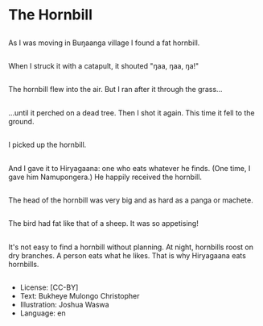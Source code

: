 # The Hornbill

##
As I was moving in
Buŋaanga village I
found a fat hornbill.

##
When I struck it with a
catapult, it shouted
"ŋaa, ŋaa, ŋa!"

##
The hornbill flew into
the air.
But I ran after it
through the grass...

##
...until it perched on a
dead tree.
Then I shot it again.
This time it fell to the
ground.

##
I picked up the hornbill.

##
And I gave it to
Hiryagaana: one who
eats whatever he finds.
(One time, I gave him
Namupongera.)
He happily received the
hornbill.

##
The head of the hornbill
was very big and as
hard as a panga or
machete.

##
The bird had fat like
that of a sheep.
It was so appetising!

##
It's not easy to find a
hornbill without
planning.
At night, hornbills roost
on dry branches.
A person eats what he
likes.
That is why Hiryagaana
eats hornbills.

##
* License: [CC-BY]
* Text: Bukheye Mulongo Christopher
* Illustration: Joshua Waswa
* Language: en
